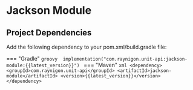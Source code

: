 # Jackson Module
## Project Dependencies
   
Add the following dependency to your pom.xml/build.gradle file:

=== "Gradle"
    ```groovy 
    implementation("com.raynigon.unit-api:jackson-module:{{latest_version}}")
    ```
=== "Maven"
    ```xml
    <dependency>
        <groupId>com.raynigon.unit-api</groupId>
        <artifactId>jackson-module</artifactId>
        <version>{{latest_version}}</version>
    </dependency>
    ```